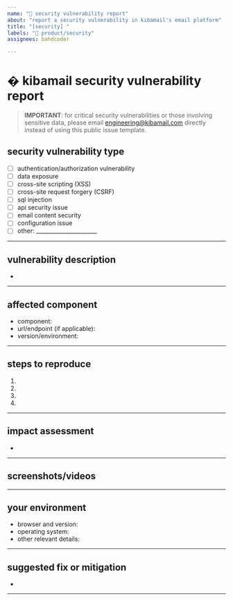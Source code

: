 ```yaml
---
name: "🔑 security vulnerability report"
about: "report a security vulnerability in kibamail's email platform"
title: "[security] "
labels: "🔑 product/security"
assignees: bahdcoder

---
```


# **� kibamail security vulnerability report**

> **IMPORTANT**: for critical security vulnerabilities or those involving sensitive data, please email engineering@kibamail.com directly instead of using this public issue template.

## **security vulnerability type**
<!-- What type of security issue have you identified? -->

- [ ] authentication/authorization vulnerability
- [ ] data exposure
- [ ] cross-site scripting (XSS)
- [ ] cross-site request forgery (CSRF)
- [ ] sql injection
- [ ] api security issue
- [ ] email content security
- [ ] configuration issue
- [ ] other: ______________________

---

## **vulnerability description**
<!-- Provide a clear and concise description of the security issue -->
<!-- DO NOT include sensitive information, credentials, or personal data -->

*

---

## **affected component**
<!-- Which part of kibamail is affected? -->

* component: <!-- e.g., authentication system, email sending infrastructure, user dashboard -->
* url/endpoint (if applicable): <!-- e.g., https://kibamail.com/api/contacts -->
* version/environment: <!-- e.g., production, staging -->

---

## **steps to reproduce**
<!-- detailed steps to reproduce the vulnerability -->
<!-- important: do not include actual credentials or sensitive data -->

1.
2.
3.
4.

---

## **impact assessment**
<!-- what's the potential impact of this vulnerability? what could an attacker accomplish? -->

*

---

## **screenshots/videos**
<!-- if applicable and safe to share, add screenshots to help explain the issue -->
<!-- important: Ensure no sensitive data is visible in any screenshots -->

<!-- drag and drop images here or provide links -->

---

## **your environment**

* browser and version: <!-- e.g., Chrome 120.0.6099.129 -->
* operating system: <!-- e.g., macOS 13.1, Windows 11 -->
* other relevant details:

---

## **suggested fix or mitigation**
<!-- if you have ideas on how to address this vulnerability, please share them -->

*

---

<!-- thank you for helping keep Kibamail secure! our engineering team will review this report as soon as possible.
     For urgent security matters, please contact us directly at engineering@kibamail.com -->